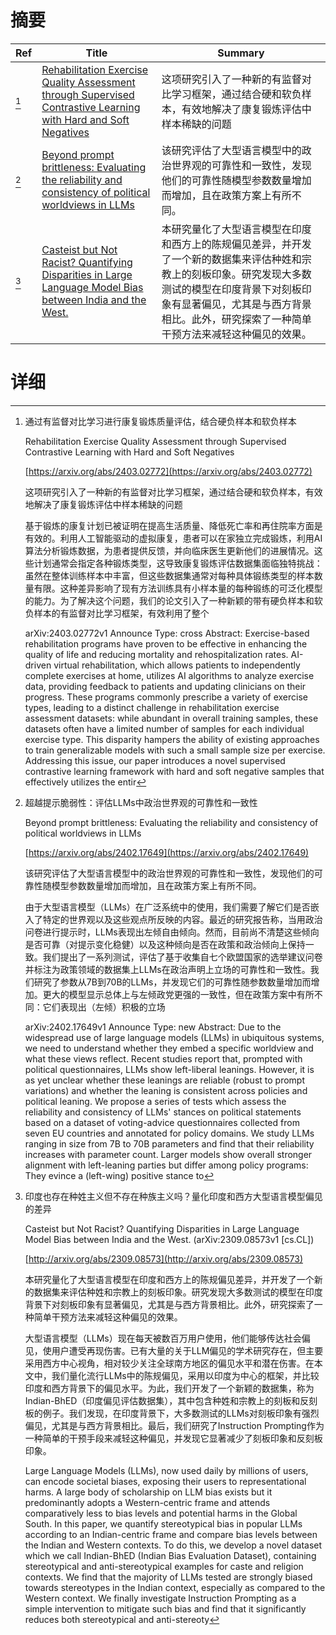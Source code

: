 # 摘要

| Ref | Title | Summary |
| --- | --- | --- |
| [^1] | [Rehabilitation Exercise Quality Assessment through Supervised Contrastive Learning with Hard and Soft Negatives](https://arxiv.org/abs/2403.02772) | 这项研究引入了一种新的有监督对比学习框架，通过结合硬和软负样本，有效地解决了康复锻炼评估中样本稀缺的问题 |
| [^2] | [Beyond prompt brittleness: Evaluating the reliability and consistency of political worldviews in LLMs](https://arxiv.org/abs/2402.17649) | 该研究评估了大型语言模型中的政治世界观的可靠性和一致性，发现他们的可靠性随模型参数数量增加而增加，且在政策方案上有所不同。 |
| [^3] | [Casteist but Not Racist? Quantifying Disparities in Large Language Model Bias between India and the West.](http://arxiv.org/abs/2309.08573) | 本研究量化了大型语言模型在印度和西方上的陈规偏见差异，并开发了一个新的数据集来评估种姓和宗教上的刻板印象。研究发现大多数测试的模型在印度背景下对刻板印象有显著偏见，尤其是与西方背景相比。此外，研究探索了一种简单干预方法来减轻这种偏见的效果。 |

# 详细

[^1]: 通过有监督对比学习进行康复锻炼质量评估，结合硬负样本和软负样本

    Rehabilitation Exercise Quality Assessment through Supervised Contrastive Learning with Hard and Soft Negatives

    [https://arxiv.org/abs/2403.02772](https://arxiv.org/abs/2403.02772)

    这项研究引入了一种新的有监督对比学习框架，通过结合硬和软负样本，有效地解决了康复锻炼评估中样本稀缺的问题

    

    基于锻炼的康复计划已被证明在提高生活质量、降低死亡率和再住院率方面是有效的。利用人工智能驱动的虚拟康复，患者可以在家独立完成锻炼，利用AI算法分析锻炼数据，为患者提供反馈，并向临床医生更新他们的进展情况。这些计划通常会指定各种锻炼类型，这导致康复锻炼评估数据集面临独特挑战：虽然在整体训练样本中丰富，但这些数据集通常对每种具体锻练类型的样本数量有限。这种差异影响了现有方法训练具有小样本量的每种锻练的可泛化模型的能力。为了解决这个问题，我们的论文引入了一种新颖的带有硬负样本和软负样本的有监督对比学习框架，有效利用了整个

    arXiv:2403.02772v1 Announce Type: cross  Abstract: Exercise-based rehabilitation programs have proven to be effective in enhancing the quality of life and reducing mortality and rehospitalization rates. AI-driven virtual rehabilitation, which allows patients to independently complete exercises at home, utilizes AI algorithms to analyze exercise data, providing feedback to patients and updating clinicians on their progress. These programs commonly prescribe a variety of exercise types, leading to a distinct challenge in rehabilitation exercise assessment datasets: while abundant in overall training samples, these datasets often have a limited number of samples for each individual exercise type. This disparity hampers the ability of existing approaches to train generalizable models with such a small sample size per exercise. Addressing this issue, our paper introduces a novel supervised contrastive learning framework with hard and soft negative samples that effectively utilizes the entir
    
[^2]: 超越提示脆弱性：评估LLMs中政治世界观的可靠性和一致性

    Beyond prompt brittleness: Evaluating the reliability and consistency of political worldviews in LLMs

    [https://arxiv.org/abs/2402.17649](https://arxiv.org/abs/2402.17649)

    该研究评估了大型语言模型中的政治世界观的可靠性和一致性，发现他们的可靠性随模型参数数量增加而增加，且在政策方案上有所不同。

    

    由于大型语言模型（LLMs）在广泛系统中的使用，我们需要了解它们是否嵌入了特定的世界观以及这些观点所反映的内容。最近的研究报告称，当用政治问卷进行提示时，LLMs表现出左倾自由倾向。然而，目前尚不清楚这些倾向是否可靠（对提示变化稳健）以及这种倾向是否在政策和政治倾向上保持一致。我们提出了一系列测试，评估了基于收集自七个欧盟国家的选举建议问卷并标注为政策领域的数据集上LLMs在政治声明上立场的可靠性和一致性。我们研究了参数从7B到70B的LLMs，并发现它们的可靠性随参数数量增加而增加。更大的模型显示总体上与左倾政党更强的一致性，但在政策方案中有所不同：它们表现出（左倾）积极的立场

    arXiv:2402.17649v1 Announce Type: new  Abstract: Due to the widespread use of large language models (LLMs) in ubiquitous systems, we need to understand whether they embed a specific worldview and what these views reflect. Recent studies report that, prompted with political questionnaires, LLMs show left-liberal leanings. However, it is as yet unclear whether these leanings are reliable (robust to prompt variations) and whether the leaning is consistent across policies and political leaning. We propose a series of tests which assess the reliability and consistency of LLMs' stances on political statements based on a dataset of voting-advice questionnaires collected from seven EU countries and annotated for policy domains. We study LLMs ranging in size from 7B to 70B parameters and find that their reliability increases with parameter count. Larger models show overall stronger alignment with left-leaning parties but differ among policy programs: They evince a (left-wing) positive stance to
    
[^3]: 印度也存在种姓主义但不存在种族主义吗？量化印度和西方大型语言模型偏见的差异

    Casteist but Not Racist? Quantifying Disparities in Large Language Model Bias between India and the West. (arXiv:2309.08573v1 [cs.CL])

    [http://arxiv.org/abs/2309.08573](http://arxiv.org/abs/2309.08573)

    本研究量化了大型语言模型在印度和西方上的陈规偏见差异，并开发了一个新的数据集来评估种姓和宗教上的刻板印象。研究发现大多数测试的模型在印度背景下对刻板印象有显著偏见，尤其是与西方背景相比。此外，研究探索了一种简单干预方法来减轻这种偏见的效果。

    

    大型语言模型（LLMs）现在每天被数百万用户使用，他们能够传达社会偏见，使用户遭受再现伤害。已有大量的关于LLM偏见的学术研究存在，但主要采用西方中心视角，相对较少关注全球南方地区的偏见水平和潜在伤害。在本文中，我们量化流行LLMs中的陈规偏见，采用以印度为中心的框架，并比较印度和西方背景下的偏见水平。为此，我们开发了一个新颖的数据集，称为Indian-BhED（印度偏见评估数据集），其中包含种姓和宗教上的刻板和反刻板的例子。我们发现，在印度背景下，大多数测试的LLMs对刻板印象有强烈偏见，尤其是与西方背景相比。最后，我们研究了Instruction Prompting作为一种简单的干预手段来减轻这种偏见，并发现它显著减少了刻板印象和反刻板印象。

    Large Language Models (LLMs), now used daily by millions of users, can encode societal biases, exposing their users to representational harms. A large body of scholarship on LLM bias exists but it predominantly adopts a Western-centric frame and attends comparatively less to bias levels and potential harms in the Global South. In this paper, we quantify stereotypical bias in popular LLMs according to an Indian-centric frame and compare bias levels between the Indian and Western contexts. To do this, we develop a novel dataset which we call Indian-BhED (Indian Bias Evaluation Dataset), containing stereotypical and anti-stereotypical examples for caste and religion contexts. We find that the majority of LLMs tested are strongly biased towards stereotypes in the Indian context, especially as compared to the Western context. We finally investigate Instruction Prompting as a simple intervention to mitigate such bias and find that it significantly reduces both stereotypical and anti-stereoty
    

